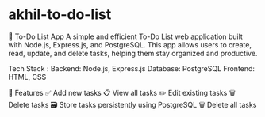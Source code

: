 # akhil-to-do-list
📝 To-Do List App
A simple and efficient To-Do List web application built with Node.js, Express.js, and PostgreSQL. This app allows users to create, read, update, and delete tasks, helping them stay organized and productive.

Tech Stack :
Backend: Node.js, Express.js
Database: PostgreSQL
Frontend: HTML, CSS

🚀 Features
✅ Add new tasks
📋 View all tasks
✏️ Edit existing tasks
🗑️ Delete tasks
🗃️ Store tasks persistently using PostgreSQL
🗑️ Delete all tasks
